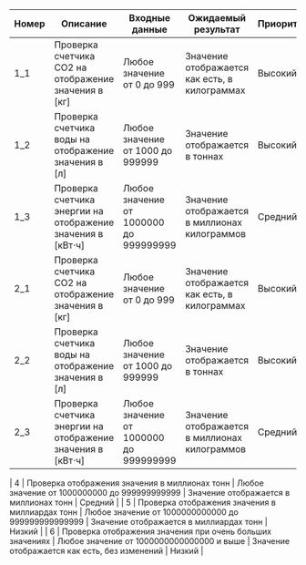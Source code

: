 | Номер | Описание                                                  | Входные данные                 | Ожидаемый результат                                                | Приоритет |
|-------|-----------------------------------------------------------|--------------------------------|---------------------------------------------------------------------|-----------|
| 1_1     | Проверка счетчика CO2 на отображение значения в [кг]				| Любое значение от 0 до 999										| Значение отображается как есть, в килограммах				|Высокий|
| 1_2     | Проверка счетчика воды на отображение значения в [л]				| Любое значение от 1000 до 999999							| Значение отображается в тоннах											|Высокий|
| 1_3     | Проверка счетчика энергии на отображение значения в [кВт⋅ч]	| Любое значение от 1000000 до 999999999				| Значение отображается в миллионах килограммов				|Средний|
| 2_1     | Проверка счетчика CO2 на отображение значения в [кг]				| Любое значение от 0 до 999										| Значение отображается как есть, в килограммах				|Высокий|
| 2_2     | Проверка счетчика воды на отображение значения в [л]				| Любое значение от 1000 до 999999							| Значение отображается в тоннах											|Высокий|
| 2_3     | Проверка счетчика энергии на отображение значения в [кВт⋅ч]	| Любое значение от 1000000 до 999999999				| Значение отображается в миллионах килограммов				|Средний|







| 4     | Проверка отображения значения в миллионах тонн           | Любое значение от 1000000000 до 999999999999 | Значение отображается в миллионах тонн                       | Средний   |
| 5     | Проверка отображения значения в миллиардах тонн          | Любое значение от 1000000000000 до 999999999999999 | Значение отображается в миллиардах тонн                    | Низкий    |
| 6     | Проверка отображения значения при очень больших значениях | Любое значение от 1000000000000000 и выше | Значение отображается как есть, без изменений        | Низкий    |
